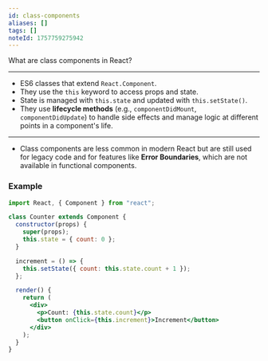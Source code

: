 ```yaml
---
id: class-components
aliases: []
tags: []
noteId: 1757759275942
---
```


What are class components in React?

---

- ES6 classes that extend `React.Component`.
- They use the `this` keyword to access props and state.
- State is managed with `this.state` and updated with `this.setState()`.
- They use **lifecycle methods** (e.g., `componentDidMount`, `componentDidUpdate`) to handle side effects and manage logic at different points in a component's life.

---

- Class components are less common in modern React but are still used for legacy code and for features like **Error Boundaries**, which are not available in functional components.

### Example

```jsx
import React, { Component } from "react";

class Counter extends Component {
  constructor(props) {
    super(props);
    this.state = { count: 0 };
  }

  increment = () => {
    this.setState({ count: this.state.count + 1 });
  };

  render() {
    return (
      <div>
        <p>Count: {this.state.count}</p>
        <button onClick={this.increment}>Increment</button>
      </div>
    );
  }
}
```
